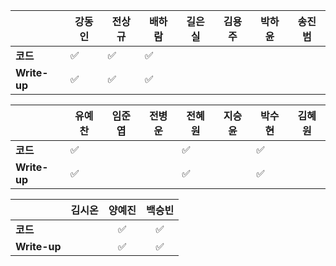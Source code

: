|              | 강동인 |        전상규      | 배하람 | 길은실 |      김용주       | 박하윤 | 송진범 |
| ------------ | ------ | ----------------- | ------ | ------ | ---------------- | ------ | ------ |
| **코드**     |:white_check_mark:|:white_check_mark:| :white_check_mark: |        |        |        |        |
| **Write-up** |:white_check_mark:|:white_check_mark:| :white_check_mark: |        |        |        |        |

|              | 유예찬 | 임준엽 | 전병운 | 전혜원 | 지승윤 | 박수현 | 김혜원 |
| ------------ | ------ | ------ | ------ | ------ | ------ | ------ | ------ |
| **코드**     | :white_check_mark: |        |  |:white_check_mark:|        |:white_check_mark:||
| **Write-up** | :white_check_mark: |        ||:white_check_mark:||:white_check_mark:||

|              | 김시온 | 양예진 | 백승빈 |
| ------------ | :----: | :----: | :----: |
| **코드**     ||:white_check_mark:|:white_check_mark:|
| **Write-up** ||:white_check_mark:|:white_check_mark:|


